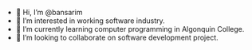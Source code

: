 - 👋 Hi, I’m @bansarim
- 👀 I’m interested in working software industry.
- 🌱 I’m currently learning computer programming in Algonquin College. 
- 💞️ I’m looking to collaborate on software development project.

<!---
bansarim/bansarim is a ✨ special ✨ repository because its `README.md` (this file) appears on your GitHub profile.
You can click the Preview link to take a look at your changes.
--->
